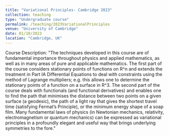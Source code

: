 ```yaml
---
title: "Variational Principles- Cambridge 2023"
collection: teaching
type: "Undergraduate course"
permalink: /teaching/2023VariationalPrinciples
venue: "University of Cambridge"
date: 01/10/2023
location: "Cambridge, UK"
---
```


Course Description:
"The techniques developed in this course are of fundamental importance throughout physics and applied
mathematics, as well as in many areas of pure and applicable mathematics.
The first part of the course considers stationary points of functions on R^n and extends the treatment
in Part IA Differential Equations to deal with constraints using the method of Lagrange multipliers;
e.g. this allows one to determine the stationary points of a function on a surface in R^3.
The second part of the course deals with functionals (and functional derivatives) and enables one to find
the path that minimises the distance between two points on a given surface (a geodesic), the path of
a light ray that gives the shortest travel time (satisfying Fermat’s Principle), or the minimum energy
shape of a soap film.
Many fundamental laws of physics (in Newtonian mechanics, relativity, electromagnetism or quantum
mechanics) can be expressed as variational principles in a profoundly elegant and useful way that brings
underlying symmetries to the fore."
